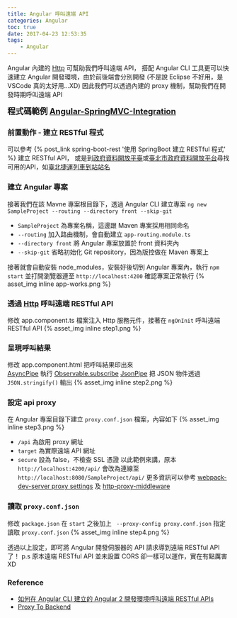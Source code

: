 ```yaml
---
title: Angular 呼叫遠端 API
categories: Angular
toc: true
date: 2017-04-23 12:53:35
tags:
    - Angular
---
```

Angular 內建的 [Http](https://angular.io/docs/ts/latest/api/http/index/Http-class.html) 可幫助我們呼叫遠端 API，
搭配 Angular CLI 工具更可以快速建立 Angular 開發環境，由於前後端會分別開發 (不是說 Eclipse 不好用，是 VSCode 真的太好用...XD)
因此我們可以透過內建的 proxy 機制，幫助我們在開發時期呼叫遠端 API

<span style="font-size: 1.3em;font-weight:bold;">
程式碼範例 <a href="https://github.com/Coffee0127/Angular-SpringMVC-Integration/commit/bec178cc3656973c5159bc1fc838a9f270f05741">Angular-SpringMVC-Integration</a>
</span>

### 前置動作 - 建立 RESTful 程式

可以參考 {% post_link spring-boot-rest '使用 SpringBoot 建立 RESTful 程式' %} 建立 RESTful API， 或是到[政府資料開放平臺](http://data.gov.tw/)或[臺北市政府資料開放平台](http://data.taipei/)尋找可用的API，如[臺北捷運列車到站站名](http://data.taipei/opendata/datalist/apiAccess?scope=resourceAquire&rid=55ec6d6e-dc5c-4268-a725-d04cc262172b)

### 建立 Angular 專案
接著我們在該 Mavne 專案根目錄下，透過 Angular CLI 建立專案 `ng new SampleProject --routing --directory front --skip-git`
* `SampleProject` 為專案名稱，這邊跟 Maven 專案採用相同命名
* `--routing` 加入路由機制，會自動建立 `app-routing.module.ts`
* `--directory front` 將 Angular 專案放置於 front 資料夾內
* `--skip-git` 省略初始化 Git repository，因為版控做在 Maven 專案上

接著就會自動安裝 node_modules，安裝好後切到 Angular 專案內，執行 `npm start` 並打開瀏覽器連至 `http://localhost:4200` 確認專案正常執行 {% asset_img inline app-works.png %}

### 透過 [Http](https://angular.io/docs/ts/latest/api/http/index/Http-class.html) 呼叫遠端 RESTful API

修改 app.component.ts 檔案注入 Http 服務元件，接著在 `ngOnInit` 呼叫遠端 RESTful API {% asset_img inline step1.png %}

### 呈現呼叫結果

修改 app.component.html 把呼叫結果印出來  
[AsyncPipe](https://angular.io/docs/ts/latest/api/common/index/AsyncPipe-pipe.html) 執行 [Observable.subscribe](https://github.com/Reactive-Extensions/RxJS/blob/master/doc/api/core/operators/subscribe.md)
[JsonPipe](https://angular.io/docs/ts/latest/api/common/index/JsonPipe-pipe.html) 把 JSON 物件透過 `JSON.stringify()` 輸出 {% asset_img inline step2.png %}

### 設定 api proxy

在 Angular 專案目錄下建立 `proxy.conf.json` 檔案，內容如下 {% asset_img inline step3.png %}
* `/api` 為啟用 proxy 網址
* `target` 為實際遠端 API 網址
* `secure` 設為 false，不檢查 SSL 憑證
以此範例來講，原本 `http://localhost:4200/api/` 會改為連線至 `http://localhost:8080/SampleProject/api/`
更多資訊可以參考 [webpack-dev-server proxy settings](https://webpack.github.io/docs/webpack-dev-server.html#proxy) 及 [http-proxy-middleware](https://github.com/chimurai/http-proxy-middleware#http-proxy-options)

### 讀取 `proxy.conf.json`

修改 `package.json` 在 `start` 之後加上 ` --proxy-config proxy.conf.json` 指定讀取 `proxy.conf.json`
{% asset_img inline step4.png %}

透過以上設定，即可將 Angular 開發伺服器的 API 請求導到遠端 RESTful API了！ p.s 原本遠端 RESTful API 並未設置 CORS 卻一樣可以運作，實在有點厲害XD

### Reference
* [如何在 Angular CLI 建立的 Angular 2 開發環境呼叫遠端 RESTful APIs](http://blog.miniasp.com/post/2017/02/05/Setup-proxy-to-backend-in-Angular-CLI.aspx)
* [Proxy To Backend](https://github.com/angular/angular-cli/wiki/stories-proxy)

